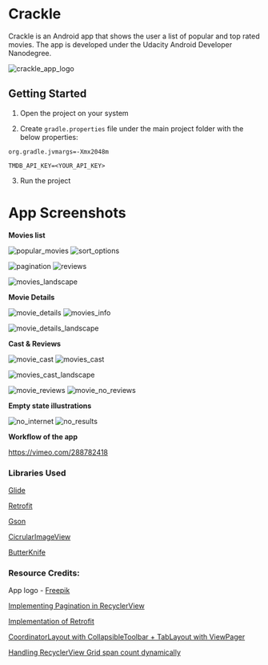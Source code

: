# Crackle

Crackle is an Android app that shows the user a list of popular and top rated movies. The app is developed under the Udacity Android Developer Nanodegree.

![crackle_app_logo](https://user-images.githubusercontent.com/5392993/45242706-a8efc500-b30e-11e8-80b3-47aa9b6a777e.jpg)

## Getting Started
1. Open the project on your system

2. Create `gradle.properties` file under the main project folder with the below properties:

`org.gradle.jvmargs=-Xmx2048m`

`TMDB_API_KEY=<YOUR_API_KEY>`

3. Run the project

# App Screenshots

**Movies list**

![popular_movies](https://user-images.githubusercontent.com/5392993/45239860-590c0080-b304-11e8-82b5-4f33c2e00a68.jpg) ![sort_options](https://user-images.githubusercontent.com/5392993/45239861-590c0080-b304-11e8-937d-054c0b82c19c.jpg)

![pagination](https://user-images.githubusercontent.com/5392993/45239859-58736a00-b304-11e8-84d2-74cfb89f0c58.jpg) ![reviews](https://user-images.githubusercontent.com/5392993/45242258-f5d29c00-b30c-11e8-9cd7-a96759c20d01.png)

![movies_landscape](https://user-images.githubusercontent.com/5392993/45239854-56111000-b304-11e8-98f1-457362147f40.jpg) 

**Movie Details**

![movie_details](https://user-images.githubusercontent.com/5392993/45239844-54474c80-b304-11e8-8836-706d6a43692a.jpg) ![movies_info](https://user-images.githubusercontent.com/5392993/45239852-56111000-b304-11e8-9022-7a1353cf3b72.jpg)

![movie_details_landscape](https://user-images.githubusercontent.com/5392993/45239845-54474c80-b304-11e8-9f83-e5603fb4da81.jpg)

**Cast & Reviews**

![movie_cast](https://user-images.githubusercontent.com/5392993/45239843-54474c80-b304-11e8-933e-f1a77fec994a.jpg) ![movies_cast](https://user-images.githubusercontent.com/5392993/45239850-55787980-b304-11e8-8653-7aa4b584d2b1.jpg)

![movies_cast_landscape](https://user-images.githubusercontent.com/5392993/45239851-55787980-b304-11e8-801d-a415975e602f.jpg)

![movie_reviews](https://user-images.githubusercontent.com/5392993/45239849-54dfe300-b304-11e8-878c-578e78affd04.jpg) ![movie_no_reviews](https://user-images.githubusercontent.com/5392993/45239847-54dfe300-b304-11e8-9a83-112287f9dee2.jpg)

**Empty state illustrations**

![no_internet](https://user-images.githubusercontent.com/5392993/45239855-56a9a680-b304-11e8-918c-556d0ff7d98c.jpg) ![no_results](https://user-images.githubusercontent.com/5392993/45239858-57423d00-b304-11e8-9d41-5acece93808a.jpg)


**Workflow of the app**

https://vimeo.com/288782418

### Libraries Used
<a href="https://bumptech.github.io/glide/">Glide</a>

<a href="https://square.github.io/retrofit/">Retrofit</a>

<a href="https://github.com/google/gson">Gson</a>

<a href="https://github.com/hdodenhof/CircleImageView">CicrularImageView</a>

<a href="https://github.com/JakeWharton/butterknife">ButterKnife</a>


### Resource Credits:
App logo - <a href="https://www.freepik.com/free-photos-vectors/logo">Freepik</a>

<a href="https://blog.iamsuleiman.com/android-pagination-tutorial-getting-started-recyclerview/">Implementing Pagination in RecyclerView</a>

<a href="https://futurestud.io/tutorials/retrofit-getting-started-and-android-client">Implementation of Retrofit</a>

<a href="https://www.loopwiki.com/ui-ux-design/android-coordinatorlayout-examples/">CoordinatorLayout with CollapsibleToolbar + TabLayout with ViewPager</a>

<a href="https://stackoverflow.com/a/38472370/8342168">Handling RecyclerView Grid span count dynamically</a>

